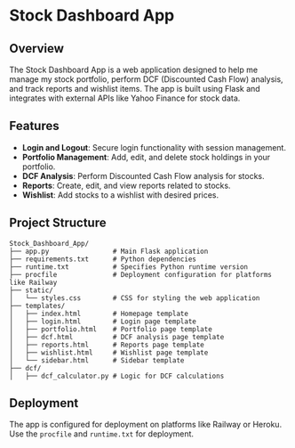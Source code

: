 # Stock Dashboard App

## Overview
The Stock Dashboard App is a web application designed to help me manage my stock portfolio, perform DCF (Discounted Cash Flow) analysis, and track reports and wishlist items. The app is built using Flask and integrates with external APIs like Yahoo Finance for stock data.

## Features
- **Login and Logout**: Secure login functionality with session management.
- **Portfolio Management**: Add, edit, and delete stock holdings in your portfolio.
- **DCF Analysis**: Perform Discounted Cash Flow analysis for stocks.
- **Reports**: Create, edit, and view reports related to stocks.
- **Wishlist**: Add stocks to a wishlist with desired prices.

## Project Structure
```
Stock_Dashboard_App/
├── app.py                # Main Flask application
├── requirements.txt      # Python dependencies
├── runtime.txt           # Specifies Python runtime version
├── procfile              # Deployment configuration for platforms like Railway
├── static/
│   └── styles.css        # CSS for styling the web application
├── templates/
│   ├── index.html        # Homepage template
│   ├── login.html        # Login page template
│   ├── portfolio.html    # Portfolio page template
│   ├── dcf.html          # DCF analysis page template
│   ├── reports.html      # Reports page template
│   ├── wishlist.html     # Wishlist page template
│   └── sidebar.html      # Sidebar template
├── dcf/
│   ├── dcf_calculator.py # Logic for DCF calculations
```


## Deployment
The app is configured for deployment on platforms like Railway or Heroku. Use the `procfile` and `runtime.txt` for deployment.
